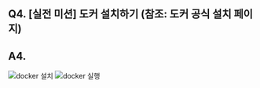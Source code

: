 ## Q4. [실전 미션] 도커 설치하기 (참조: 도커 공식 설치 페이지)

## A4.
![docker 설치](/matrixpower1004/capture-011.jpg)
![docker 실행](/matrixpower1004/capture-010.jpg)